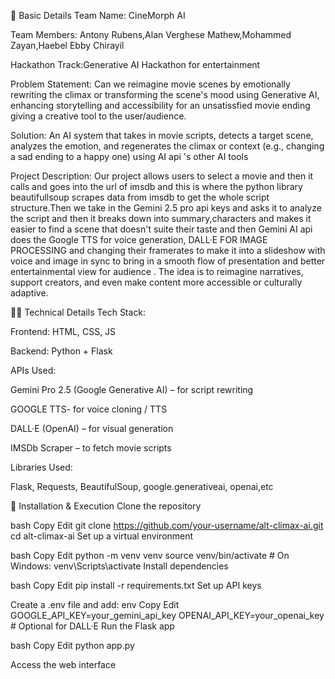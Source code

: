 📌 Basic Details
Team Name: CineMorph AI

Team Members: Antony Rubens,Alan Verghese Mathew,Mohammed Zayan,Haebel Ebby Chirayil 

Hackathon Track:Generative AI Hackathon for entertainment

Problem Statement:
Can we reimagine movie scenes by emotionally rewriting the climax or transforming the scene's mood using Generative AI, enhancing storytelling and accessibility for an unsatissfied movie ending giving a creative tool to the user/audience.

Solution:
An AI system that takes in movie scripts, detects a target scene, analyzes the emotion, and regenerates the climax or context (e.g., changing a sad ending to a happy one) using AI api 's other AI tools

Project Description:
Our project allows users to select a  movie and then it calls and goes into the url of imsdb and this is where the python library beautifullsoup scrapes data from imsdb to get the whole script structure.Then we take in the Gemini 2.5 pro api keys and asks it to analyze the script and then it breaks down into summary,characters and makes it easier to find a scene that doesn't suite their taste and then Gemini AI api does the  Google TTS for voice generation,  DALL·E FOR IMAGE PROCESSING and changing their framerates to make it into a slideshow with voice and image in sync to bring in a smooth flow of presentation and better entertainmental view for audience  . The idea is to reimagine narratives, support creators, and even make content more accessible or culturally adaptive.

🧑‍💻 Technical Details
Tech Stack:

Frontend: HTML, CSS, JS

Backend: Python + Flask

APIs Used:

Gemini Pro 2.5 (Google Generative AI) – for script rewriting

GOOGLE TTS- for voice cloning / TTS

DALL·E (OpenAI) – for visual generation

IMSDb Scraper – to fetch movie scripts

Libraries Used:

Flask, Requests, BeautifulSoup, google.generativeai, openai,etc 






🚀 Installation & Execution
Clone the repository

bash
Copy
Edit
git clone https://github.com/your-username/alt-climax-ai.git
cd alt-climax-ai
Set up a virtual environment

bash
Copy
Edit
python -m venv venv
source venv/bin/activate  # On Windows: venv\Scripts\activate
Install dependencies

bash
Copy
Edit
pip install -r requirements.txt
Set up API keys


Create a .env file and add:
env
Copy
Edit
GOOGLE_API_KEY=your_gemini_api_key
OPENAI_API_KEY=your_openai_key  # Optional for DALL·E
Run the Flask app

bash
Copy
Edit
python app.py


Access the web interface


